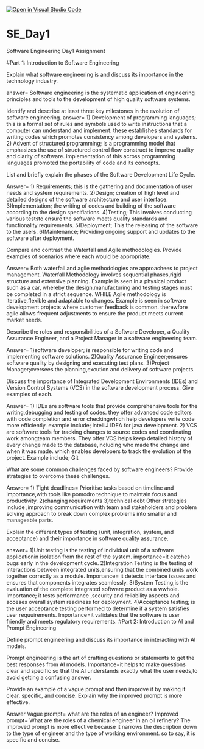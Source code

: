 [![Open in Visual Studio Code](https://classroom.github.com/assets/open-in-vscode-2e0aaae1b6195c2367325f4f02e2d04e9abb55f0b24a779b69b11b9e10269abc.svg)](https://classroom.github.com/online_ide?assignment_repo_id=15564630&assignment_repo_type=AssignmentRepo)
# SE_Day1
Software Engineering Day1 Assignment

#Part 1: Introduction to Software Engineering

Explain what software engineering is and discuss its importance in the technology industry.

answer= Software engineering is the systematic application of engineering principles and tools to the development of high quality software systems.


Identify and describe at least three key milestones in the evolution of software engineering.
answer= 1) Development of programming languages; this is a formal set of rules and symbols used to write instructions that a computer can understand and implement.  these establishes standards for writing codes which promotes consistency among developers and systems.
2) Advent of structured programming; is a programming model that emphasizes the use of structured control flow construct to improve quality and clarity of software.  implementation of this across programming languages promoted the portability of code and its concepts.

List and briefly explain the phases of the Software Development Life Cycle.

Answer= 1) Requirements; this is the gathering and documentation of user needs and system requirements.
2)Design; creation of high level and detailed designs of the software architecture and user interface.
3)Implementation; the writing of codes and building of the software according to the design specifiations.
4)Testing; This involves conducting various teststo ensure the software meets quality standards and functionality requirements.
5)Deployment; This the releasing of the software to the users.
6)Maintenance; Providing ongoing support and updates to the software after deployment.

Compare and contrast the Waterfall and Agile methodologies. Provide examples of scenarios where each would be appropriate.

Answer= Both waterfall and agile methodologies are approachees to project management.
Waterfall Methodology involves sequential phases,rigid structure and extensive planning.
Example is seen in a physical product such as a car, whereby the design,manufacturing and testing stages must be completed in a strict sequence.  WHILE
Agile methodology is iterative,flexible and adaptable to changes.
Example is seen in software development projects where customer feedback is common. therewfore agile allows frequent adjustments to ensure the product meets current market needs. 


Describe the roles and responsibilities of a Software Developer, a Quality Assurance Engineer, and a Project Manager in a software engineering team.

Answer= 1)software developer; is responsible for writing code and implementing software solutions.
2)Quality Assurance Engineer;ensures software quality by designing and executing test plans.
3)Project Manager;oversees the planning,excution and delivery of software projects.


Discuss the importance of Integrated Development Environments (IDEs) and Version Control Systems (VCS) in the software development process. Give examples of each.

Answer= 1) IDEs are software tools that provide comprehensive tools for the writing,debugging and testing of codes. 
they offer advanced code editors with code completion and error checkingwhich help developers write code more efficiently.
example include; intelliJ IDEA for java development.
2) VCS are software tools for tracking changes to source codes and coordinating work amongteam members.
They offer VCS helps keep detailed history of every change made to the database,including who made the change and when it was made. which enables developers to track the evolution of the project.
Example include; Git

What are some common challenges faced by software engineers? Provide strategies to overcome these challenges.

Answer= 1) Tight deadlines= Prioritise tasks based on timeline and importance,with tools like pomodro technique to maintain focus and productivity.
2)changing requirements
3)technical debt
Other strategies include ;improving communication with team and stakeholders and problem solving approach to break down complex problems into smaller and manageable parts.


Explain the different types of testing (unit, integration, system, and acceptance) and their importance in software quality assurance.

answer=
1)Unit testing is the testing of individual unit of a software applicationin isolation from the rest of the system.
importance=it catches bugs early in the development cycle.
2)Integration Testing is the testing of interactions between  integrated units,ensuring that the combined units work together correctly as a module.
Importance= it detects interface issues and ensures that components integrates seamlessly.
3)System Testing;is the evaluation of the complete integrated software product as a wwhole.
Importance; it tests performance ,security and reliability aspects and acceses overall system readiness for deployment.
4)Acceptance testing; is the user acceptance testing performed to determine if a system satisfies user requuirements.
Importance=it validates that the software is user friendly and meets regulatory requirements.
#Part 2: Introduction to AI and Prompt Engineering


Define prompt engineering and discuss its importance in interacting with AI models.

Prompt engineering is the art of crafting questions or statements to get the best responses from AI models.
Importance=it helps to make questions clear and specific so that the AI understands exactly what the user needs,to avoid getting a confusing answer.



Provide an example of a vague prompt and then improve it by making it clear, specific, and concise. Explain why the improved prompt is more effective.

Answer
Vague prompt= what are the roles of an engineer?
Improved prompt= What are the roles of a chemical engineer in an oil refinery?
The improved prompt is more effective because it narrows the description down to the type of engineer and the type of working environment. so to say, it is specific and concise.
